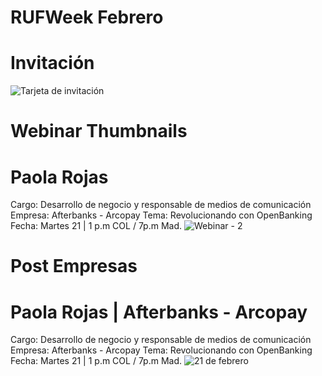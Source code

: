 # RUFWeek Febrero
# Invitación
![Tarjeta de invitación](https://user-images.githubusercontent.com/116225109/218779312-706c6c1c-fe82-4191-8434-6ab4b31a08ec.png)

# Webinar Thumbnails
# Paola Rojas
Cargo: Desarrollo de negocio y responsable de medios de comunicación
Empresa: Afterbanks - Arcopay
Tema: Revolucionando con OpenBanking
Fecha: Martes 21 | 1 p.m COL / 7p.m Mad.
![Webinar - 2](https://user-images.githubusercontent.com/116225109/218780168-1cd41932-4cfd-4383-8e4e-6aff69881c16.png)

# Post Empresas
# Paola Rojas | Afterbanks - Arcopay
Cargo: Desarrollo de negocio y responsable de medios de comunicación
Empresa: Afterbanks - Arcopay
Tema: Revolucionando con OpenBanking
Fecha: Martes 21 | 1 p.m COL / 7p.m Mad.
![21 de febrero](https://user-images.githubusercontent.com/116225109/218780942-b7317a6f-854e-4ee9-bc30-e9faab04b4db.png)
